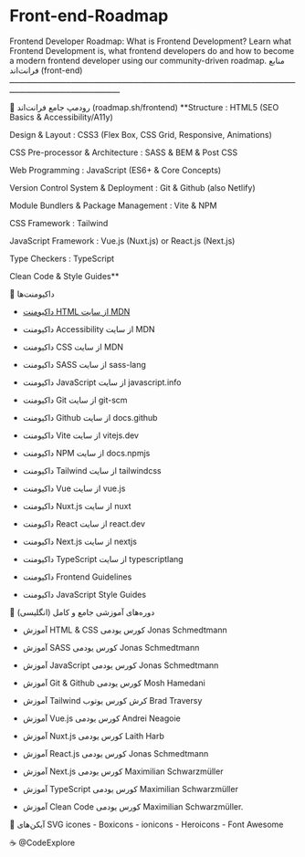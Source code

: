 # Front-end-Roadmap
Frontend Developer Roadmap: What is Frontend Development?  Learn what Frontend Development is, what frontend developers do and how to become a modern frontend developer using our community-driven roadmap.
منابع فرانت‌اند (front-end)
ـــــــــــــــــــــــــــــــــــــــــــــــــــــــــــــــــــــــــــــــــــــــــــــــــــــــــــــــــــــــــــــــــــــــــــــــــــــــــــــــــــــــــ

🎯 رودمپ جامع فرانت‌اند (roadmap.sh/frontend)
**Structure : HTML5 (SEO Basics & Accessibility/A11y)

Design & Layout : CSS3 (Flex Box, CSS Grid, Responsive, Animations)

CSS Pre-processor & Architecture : SASS & BEM & Post CSS

Web Programming : JavaScript (ES6+ & Core Concepts)

Version Control System & Deployment : Git & Github (also Netlify)

Module Bundlers & Package Management : Vite & NPM

CSS Framework : Tailwind

JavaScript Framework : Vue.js (Nuxt.js) or React.js (Next.js)

Type Checkers : TypeScript

Clean Code & Style Guides**


🎯 داکیومنت‌ها

- [داکیومنت HTML از سایت MDN]([https://developer.mozilla.org/en-US/docs/Web/HTML])

- داکیومنت Accessibility از سایت MDN

- داکیومنت CSS از سایت MDN

- داکیومنت SASS از سایت sass-lang

- داکیومنت JavaScript از سایت javascript.info

- داکیومنت Git از سایت git-scm

- داکیومنت Github از سایت docs.github

- داکیومنت Vite از سایت vitejs.dev

- داکیومنت NPM از سایت docs.npmjs

- داکیومنت Tailwind از سایت tailwindcss

- داکیومنت Vue از سایت vue.js

- داکیومنت Nuxt.js از سایت nuxt

- داکیومنت React از سایت react.dev

- داکیومنت Next.js از سایت nextjs

- داکیومنت TypeScript از سایت typescriptlang

- داکیومنت Frontend Guidelines

- داکیومنت JavaScript Style Guides


🎯 دوره‌های آموزشی جامع و کامل (انگلیسی)
- آموزش HTML & CSS کورس یودمی Jonas Schmedtmann 

- آموزش SASS کورس یودمی Jonas Schmedtmann

- آموزش JavaScript کورس یودمی Jonas Schmedtmann

- آموزش Git & Github کورس یودمی Mosh Hamedani

- آموزش Tailwind کرش کورس یوتوب Brad Traversy

- آموزش Vue.js کورس یودمی Andrei Neagoie

- آموزش Nuxt.js کورس یودمی Laith Harb

- آموزش React.js کورس یودمی Jonas Schmedtmann

- آموزش Next.js کورس یودمی Maximilian Schwarzmüller

- آموزش TypeScript کورس یودمی Maximilian Schwarzmüller

- آموزش Clean Code کورس یودمی Maximilian Schwarzmüller.


🎯 آیکن‌های SVG 
icones - Boxicons - ionicons - Heroicons - Font Awesome

☕️ @CodeExplore
